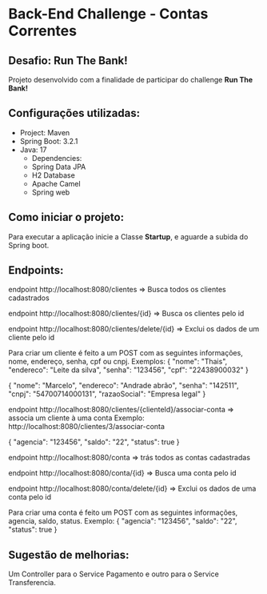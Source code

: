 # Back-End Challenge - Contas Correntes

## Desafio: Run The Bank!

Projeto desenvolvido com a finalidade de participar do challenge **Run The Bank!**

## Configurações utilizadas:

* Project: Maven
* Spring Boot: 3.2.1
* Java: 17
   * Dependencies:
   * Spring Data JPA
   * H2 Database
   * Apache Camel
   * Spring web
   
## Como iniciar o projeto:

Para executar a aplicação inicie a Classe **Startup**, e aguarde a subida do Spring boot. 

## Endpoints:
endpoint http://localhost:8080/clientes => Busca todos os clientes cadastrados

endpoint http://localhost:8080/clientes/{id} => Busca os clientes pelo id

endpoint http://localhost:8080/clientes/delete/{id} => Exclui os dados de um cliente pelo id

Para criar um cliente é feito a um POST com as seguintes informações, nome, endereço, senha, cpf ou cnpj.
Exemplos:
{
   "nome": "Thais",
    "endereco": "Leite da silva",
    "senha": "123456",
    "cpf": "22438900032"
}

{
    "nome": "Marcelo",
    "endereco": "Andrade abrão",
    "senha": "142511",
    "cnpj": "54700714000131",
    "razaoSocial": "Empresa legal"
}

endpoint http://localhost:8080/clientes/{clienteId}/associar-conta => associa um cliente à uma conta
Exemplo:
http://localhost:8080/clientes/3/associar-conta

{
    "agencia": "123456",
    "saldo": "22",
    "status": true
}


endpoint http://localhost:8080/conta => trás todos as contas cadastradas

endpoint http://localhost:8080/conta/{id} => Busca uma conta pelo id

endpoint http://localhost:8080/conta/delete/{id} => Exclui os dados de uma conta pelo id

Para criar uma conta é feito um POST com as seguintes informações, agencia, saldo, status.
Exemplo:
{
    "agencia": "123456",
    "saldo": "22",
    "status": true
}
## Sugestão de melhorias:
Um Controller para o Service Pagamento e outro para o Service Transferencia.

